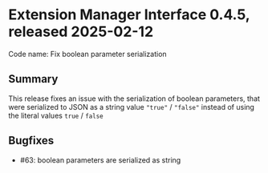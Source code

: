 # Extension Manager Interface 0.4.5, released 2025-02-12

Code name: Fix boolean parameter serialization

## Summary

This release fixes an issue with the serialization of boolean parameters, that were serialized to JSON as a 
string value `"true"` / `"false"` instead of using the literal values `true` / `false`

## Bugfixes

* #63: boolean parameters are serialized as string

